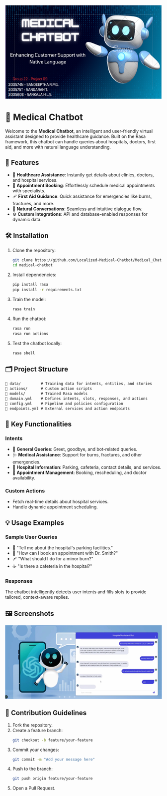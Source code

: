

<a href="https://github.com/SuwanSankaja/Private_Files/blob/main/Medical_Chatbot/DSE%20Group%20Project%20%20%20Group%2022_1080p.mp4">
    <img src="https://github.com/Localized-Medical-Chatbot/Medical_Chatbot/blob/main/Homepage.png" alt="Watch the video" width="600" height="300">
</a>



# 🤖 Medical Chatbot


Welcome to the **Medical Chatbot**, an intelligent and user-friendly virtual assistant designed to provide healthcare guidance. Built on the Rasa framework, this chatbot can handle queries about hospitals, doctors, first aid, and more with natural language understanding.

## 🚀 Features

- 🏥 **Healthcare Assistance**: Instantly get details about clinics, doctors, and hospital services.
- 📅 **Appointment Booking**: Effortlessly schedule medical appointments with specialists.
- 🩹 **First Aid Guidance**: Quick assistance for emergencies like burns, fractures, and more.
- 🤝 **Natural Conversations**: Seamless and intuitive dialogue flow.
- ⚙️ **Custom Integrations**: API and database-enabled responses for dynamic data.

## 🛠️ Installation

1. Clone the repository:
   ```bash
   git clone https://github.com/Localized-Medical-Chatbot/Medical_Chatbot.git
   cd medical-chatbot
   ```

2. Install dependencies:
   ```bash
   pip install rasa
   pip install -r requirements.txt
   ```

3. Train the model:
   ```bash
   rasa train
   ```

4. Run the chatbot:
   ```bash
   rasa run
   rasa run actions
   ```

5. Test the chatbot locally:
   ```bash
   rasa shell
   ```

## 🗂️ Project Structure

```plaintext
📁 data/         # Training data for intents, entities, and stories
📁 actions/      # Custom action scripts
📁 models/       # Trained Rasa models
📝 domain.yml    # Defines intents, slots, responses, and actions
📝 config.yml    # Pipeline and policies configuration
📝 endpoints.yml # External services and action endpoints
```

## 🌟 Key Functionalities

### Intents

- 💬 **General Queries**: Greet, goodbye, and bot-related queries.
- 🩺 **Medical Assistance**: Support for burns, fractures, and other emergencies.
- 🏥 **Hospital Information**: Parking, cafeteria, contact details, and services.
- 📅 **Appointment Management**: Booking, rescheduling, and doctor availability.

### Custom Actions

- Fetch real-time details about hospital services.
- Handle dynamic appointment scheduling.

## 💡 Usage Examples

### Sample User Queries

- 🤔 "Tell me about the hospital's parking facilities."
- 📅 "How can I book an appointment with Dr. Smith?"
- 🩹 "What should I do for a minor burn?"
- ☕ "Is there a cafeteria in the hospital?"

### Responses

The chatbot intelligently detects user intents and fills slots to provide tailored, context-aware replies.

## 🖼️ Screenshots

![Chat Interface](https://github.com/Localized-Medical-Chatbot/Medical_Chatbot/blob/main/chatbot_UI.png)

## 👥 Contribution Guidelines

1. Fork the repository.
2. Create a feature branch:
   ```bash
   git checkout -b feature/your-feature
   ```
3. Commit your changes:
   ```bash
   git commit -m "Add your message here"
   ```
4. Push to the branch:
   ```bash
   git push origin feature/your-feature
   ```
5. Open a Pull Request.


